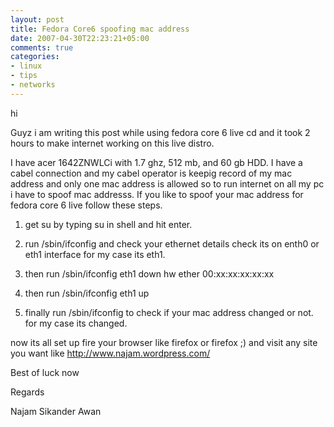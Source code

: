 ```yaml
---
layout: post
title: Fedora Core6 spoofing mac address
date: 2007-04-30T22:23:21+05:00
comments: true
categories:
- linux 
- tips
- networks
---
```

hi

Guyz i am writing this post while using fedora core 6 live cd and it took 2 hours to make internet working on this live distro.

I have acer 1642ZNWLCi with 1.7 ghz, 512 mb, and 60 gb HDD.  I have a cabel connection and my cabel operator is keepig record of my mac address and only one mac address is allowed so to run internet on all my pc i have to spoof mac addresss. If you like to spoof your mac address for fedora core 6 live follow these steps.

1. get su by typing su in shell and hit enter.

2. run /sbin/ifconfig and check your ethernet details check its on enth0 or eth1 interface for my case its eth1.

3. then run /sbin/ifconfig eth1 down hw ether 00:xx:xx:xx:xx:xx

4. then run /sbin/ifconfig eth1 up

5. finally run /sbin/ifconfig  to check if your mac address changed or not. for my case its changed.

now its all set up fire your browser like firefox or firefox ;) and visit any site you want like http://www.najam.wordpress.com/

Best of luck now

Regards

Najam Sikander Awan
